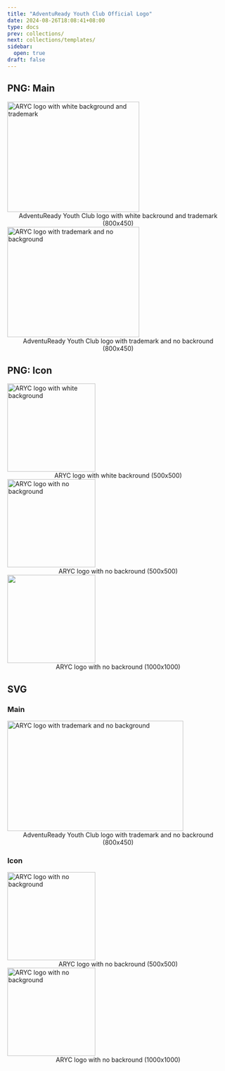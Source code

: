 ```yaml
---
title: "AdventuReady Youth Club Official Logo"
date: 2024-08-26T18:08:41+08:00
type: docs
prev: collections/
next: collections/templates/
sidebar:
  open: true
draft: false
---
```


<!-- ![image](/static/logos/png/ARYC-bgw-500x500.png) -->
<!-- ![image](/logos/png/ARYC-bgw-500x500.png) -->

## PNG: Main

<img src="/logos/png/AdventuReadyYouthClub-wbg-800x450.png" width="300" height="250" alt="ARYC logo with white background and trademark">
<center>AdventuReady Youth Club logo with white backround and trademark (800x450)</center>

<img src="/logos/png/AdventuReadyYouthClub-nobg-800x450.png" width="300" height="250" alt="ARYC logo with trademark and no background">
<center>AdventuReady Youth Club logo with trademark and no backround (800x450)</center>

## PNG: Icon

<img src="/logos/png/ARYC-bgw-500x500.png" width="200" height="200" alt="ARYC logo with white background">
<center>ARYC logo with white backround (500x500)</center>

<img src="/logos/png/ARYC-nobg-500x500.png" width="200" height="200" alt="ARYC logo with no background">
<center>ARYC logo with no backround (500x500)</center>

<img src="/logos/png/ARYC-nobg-1000x1000.png" width="200" height="200" alt="">
<center>ARYC logo with no backround (1000x1000)</center>

## SVG

### Main

<img src="/logos/svg/AdventuReadyYouthClub-800x450.svg" width="400" height="250" alt="ARYC logo with trademark and no background">
<center>AdventuReady Youth Club logo with trademark and no backround (800x450)</center>

### Icon

<img src="/logos/svg/ARYC-500x500.svg" width="200" height="200" alt="ARYC logo with no background">
<center>ARYC logo with no backround (500x500)</center>

<img src="/logos/svg/ARYC-1000x1000.svg" width="200" height="200" alt="ARYC logo with no background">
<center>ARYC logo with no backround (1000x1000)</center>
